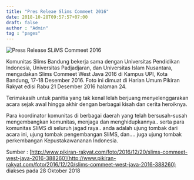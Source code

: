```yaml
---
title: "Pres Releae Slims Commeet 2016"
date: 2018-10-28T09:57:57+07:00
draft: false
author : "Admin"
tag : "pages"
---
```


![Press Release SLiMS Commeet 2016](/assets/slims-commett-2016-all.jpg)

Komunitas Slims Bandung bekerja sama dengan Universitas Pendidikan Indonesia, Universitas Padjadjaran, dan Universitas Islam Nusantara, mengadakan Slims Commeet West Java 2016 di Kampus UPI, Kota Bandung, 17-18 Desember 2016. Foto ini dimuat di Harian Umum Pikiran Rakyat edisi Rabu 21 Desember 2016 halaman 24. 

Terimakasih untuk panitia yang tak kenal lelah berjuang menyelenggarakan acara sejak awal hingga akhir dengan berbagai kisah dan cerita heroiknya. 

Para koordinator komunitas di berbagai daerah yang telah bersusah-susah mengembangkan komunitas, menjaga dan  menghidupkannya.. serta para komunitas SliMS di seluruh jagad raya.. anda adalah ujung tombak dari acara ini, ujung tombak pengembangan SliMS, dan.... juga  ujung tombak perkembangan Kepustakawananan  Indonesia.

Sumber : [http://www.pikiran-rakyat.com/foto/2016/12/20/slims-commeet-west-java-2016-388260](http://www.pikiran-rakyat.com/foto/2016/12/20/slims-commeet-west-java-2016-388260) diakses pada 28 Oktober 2018